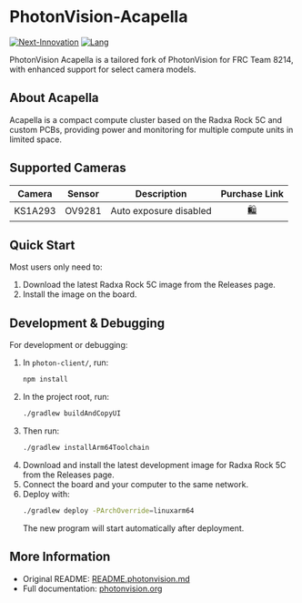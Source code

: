 # PhotonVision-Acapella

[![Next-Innovation](https://img.shields.io/badge/Next-Innovation-blueviolet?style=flat)](https://github.com/FRCNextInnovation) [![Lang](https://img.shields.io/badge/Lang-en--US-Green?style=flat)]()

PhotonVision Acapella is a tailored fork of PhotonVision for FRC Team 8214, with enhanced support for select camera models.

## About Acapella
Acapella is a compact compute cluster based on the Radxa Rock 5C and custom PCBs, providing power and monitoring for multiple compute units in limited space.

## Supported Cameras

| Camera   | Sensor  | Description | Purchase Link |
|:--------:|:-------:|:-----------:|:-------------:|
| KS1A293  | OV9281  | Auto exposure disabled | [🛍️](https://item.taobao.com/item.htm?from=cart&id=673966141469&skuId=4847993832874&spm=a1z0d.6639537%2F202410.item.d673966141469.dbb27484URNhMv) |

## Quick Start
Most users only need to:
1. Download the latest Radxa Rock 5C image from the Releases page.
2. Install the image on the board.

## Development & Debugging
For development or debugging:
1. In `photon-client/`, run:
   ```sh
   npm install
   ```
2. In the project root, run:
   ```sh
   ./gradlew buildAndCopyUI
   ```
3. Then run:
   ```sh
   ./gradlew installArm64Toolchain
   ```
4. Download and install the latest development image for Radxa Rock 5C from the Releases page.
5. Connect the board and your computer to the same network.
6. Deploy with:
   ```sh
   ./gradlew deploy -PArchOverride=linuxarm64
   ```
   The new program will start automatically after deployment.

## More Information
- Original README: [README.photonvision.md](github.com/frcnextinnovation/photonvision-acapella/blob/main/README.photonvision.md)
- Full documentation: [photonvision.org](https://photonvision.org)
